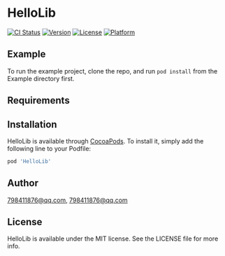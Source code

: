 # HelloLib

[![CI Status](https://img.shields.io/travis/798411876@qq.com/HelloLib.svg?style=flat)](https://travis-ci.org/798411876@qq.com/HelloLib)
[![Version](https://img.shields.io/cocoapods/v/HelloLib.svg?style=flat)](https://cocoapods.org/pods/HelloLib)
[![License](https://img.shields.io/cocoapods/l/HelloLib.svg?style=flat)](https://cocoapods.org/pods/HelloLib)
[![Platform](https://img.shields.io/cocoapods/p/HelloLib.svg?style=flat)](https://cocoapods.org/pods/HelloLib)

## Example

To run the example project, clone the repo, and run `pod install` from the Example directory first.

## Requirements

## Installation

HelloLib is available through [CocoaPods](https://cocoapods.org). To install
it, simply add the following line to your Podfile:

```ruby
pod 'HelloLib'
```

## Author

798411876@qq.com, 798411876@qq.com

## License

HelloLib is available under the MIT license. See the LICENSE file for more info.
